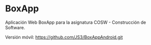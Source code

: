 # BoxApp

Aplicación Web BoxApp para la asignatura COSW - Construcción de Software.

Versión móvil: https://github.com/JS3/BoxAppAndroid.git

